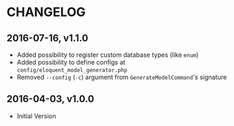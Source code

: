 CHANGELOG
=========
2016-07-16, v1.1.0
-----------------
* Added possibility to register custom database types (like `enum`)
* Added possibility to define configs at `config/eloquent_model_generator.php`
* Removed `--config` (`-c`) argument from `GenerateModelCommand`'s signature

2016-04-03, v1.0.0
-----------------
* Initial Version